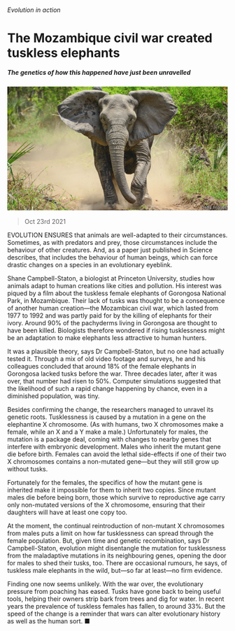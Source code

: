 ###### Evolution in action

# The Mozambique civil war created tuskless elephants 

##### The genetics of how this happened have just been unravelled 

![image](images/20211023_STP001.jpg) 

> Oct 23rd 2021 

EVOLUTION ENSURES that animals are well-adapted to their circumstances. Sometimes, as with predators and prey, those circumstances include the behaviour of other creatures. And, as a paper just published in Science describes, that includes the behaviour of human beings, which can force drastic changes on a species in an evolutionary eyeblink.

Shane Campbell-Staton, a biologist at Princeton University, studies how animals adapt to human creations like cities and pollution. His interest was piqued by a film about the tuskless female elephants of Gorongosa National Park, in Mozambique. Their lack of tusks was thought to be a consequence of another human creation—the Mozambican civil war, which lasted from 1977 to 1992 and was partly paid for by the killing of elephants for their ivory. Around 90% of the pachyderms living in Gorongosa are thought to have been killed. Biologists therefore wondered if rising tusklessness might be an adaptation to make elephants less attractive to human hunters.


It was a plausible theory, says Dr Campbell-Staton, but no one had actually tested it. Through a mix of old video footage and surveys, he and his colleagues concluded that around 18% of the female elephants in Gorongosa lacked tusks before the war. Three decades later, after it was over, that number had risen to 50%. Computer simulations suggested that the likelihood of such a rapid change happening by chance, even in a diminished population, was tiny.

Besides confirming the change, the researchers managed to unravel its genetic roots. Tusklessness is caused by a mutation in a gene on the elephantine X chromosome. (As with humans, two X chromosomes make a female, while an X and a Y make a male.) Unfortunately for males, the mutation is a package deal, coming with changes to nearby genes that interfere with embryonic development. Males who inherit the mutant gene die before birth. Females can avoid the lethal side-effects if one of their two X chromosomes contains a non-mutated gene—but they will still grow up without tusks.

Fortunately for the females, the specifics of how the mutant gene is inherited make it impossible for them to inherit two copies. Since mutant males die before being born, those which survive to reproductive age carry only non-mutated versions of the X chromosome, ensuring that their daughters will have at least one copy too.

At the moment, the continual reintroduction of non-mutant X chromosomes from males puts a limit on how far tusklessness can spread through the female population. But, given time and genetic recombination, says Dr Campbell-Staton, evolution might disentangle the mutation for tusklessness from the maladaptive mutations in its neighbouring genes, opening the door for males to shed their tusks, too. There are occasional rumours, he says, of tuskless male elephants in the wild, but—so far at least—no firm evidence.

Finding one now seems unlikely. With the war over, the evolutionary pressure from poaching has eased. Tusks have gone back to being useful tools, helping their owners strip bark from trees and dig for water. In recent years the prevalence of tuskless females has fallen, to around 33%. But the speed of the change is a reminder that wars can alter evolutionary history as well as the human sort. ■

